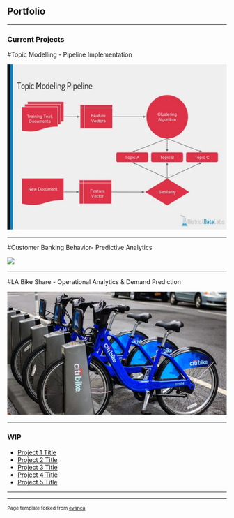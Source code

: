 ## Portfolio

---

### Current Projects

#Topic Modelling - Pipeline Implementation

<img src="images/topicmodelling.jpg?raw=true"/>

---

#Customer Banking Behavior- Predictive Analytics

<img src="images/bank-analytics-logo.jpg?raw=true"/>

---

#LA Bike Share - Operational Analytics & Demand Prediction

<img src="images/bikeshare.jpg?raw=true"/>

---

### WIP

- [Project 1 Title](http://example.com/)
- [Project 2 Title](http://example.com/)
- [Project 3 Title](http://example.com/)
- [Project 4 Title](http://example.com/)
- [Project 5 Title](http://example.com/)

---




---
<p style="font-size:11px">Page template forked from <a href="https://github.com/evanca/quick-portfolio">evanca</a></p>
<!-- Remove above link if you don't want to attibute -->
